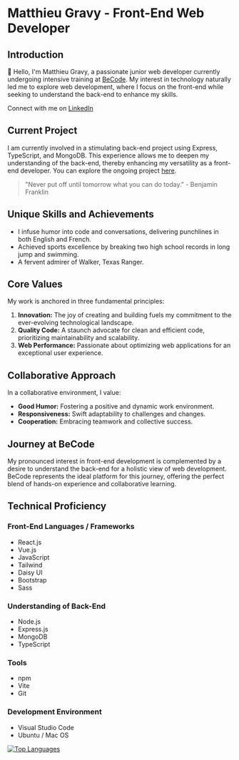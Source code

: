 # Matthieu Gravy - Front-End Web Developer

## Introduction

:wave: Hello, I'm Matthieu Gravy, a passionate junior web developer currently undergoing intensive training at [BeCode](https://becode.org/fr/). My interest in technology naturally led me to explore web development, where I focus on the front-end while seeking to understand the back-end to enhance my skills.

Connect with me on [LinkedIn](https://www.linkedin.com/in/matthieugravy/)

## Current Project

I am currently involved in a stimulating back-end project using Express, TypeScript, and MongoDB. This experience allows me to deepen my understanding of the back-end, thereby enhancing my versatility as a front-end developer. You can explore the ongoing project [here](https://github.com/matthieuGravy/book-face).

> "Never put off until tomorrow what you can do today." - Benjamin Franklin

## Unique Skills and Achievements

- I infuse humor into code and conversations, delivering punchlines in both English and French.
- Achieved sports excellence by breaking two high school records in long jump and swimming.
- A fervent admirer of Walker, Texas Ranger.

## Core Values

My work is anchored in three fundamental principles:

1. **Innovation:** The joy of creating and building fuels my commitment to the ever-evolving technological landscape.
2. **Quality Code:** A staunch advocate for clean and efficient code, prioritizing maintainability and scalability.
3. **Web Performance:** Passionate about optimizing web applications for an exceptional user experience.

## Collaborative Approach

In a collaborative environment, I value:

- **Good Humor:** Fostering a positive and dynamic work environment.
- **Responsiveness:** Swift adaptability to challenges and changes.
- **Cooperation:** Embracing teamwork and collective success.

## Journey at BeCode

My pronounced interest in front-end development is complemented by a desire to understand the back-end for a holistic view of web development. BeCode represents the ideal platform for this journey, offering the perfect blend of hands-on experience and collaborative learning.


## Technical Proficiency

### Front-End Languages / Frameworks

- React.js
- Vue.js
- JavaScript
- Tailwind
- Daisy UI
- Bootstrap
- Sass


### Understanding of Back-End

- Node.js
- Express.js
- MongoDB
- TypeScript

### Tools

- npm
- Vite
- Git

### Development Environment

- Visual Studio Code
- Ubuntu / Mac OS

[![Top Languages](https://github-readme-stats.vercel.app/api/top-langs/?username=matthieuGravy)](https://github.com/matthieuGravy)

